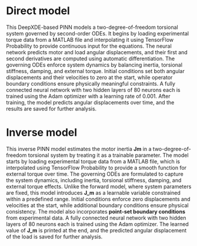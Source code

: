 # Direct model
This DeepXDE-based PINN models a two-degree-of-freedom torsional system governed by second-order ODEs. 
It begins by loading experimental torque data from a MATLAB file and interpolating it using TensorFlow Probability to provide continuous input for the equations. 
The neural network predicts motor and load angular displacements, and their first and second derivatives are computed using automatic differentiation. 
The governing ODEs enforce system dynamics by balancing inertia, torsional stiffness, damping, and external torque. 
Initial conditions set both angular displacements and their velocities to zero at the start, while operator boundary conditions ensure physically meaningful constraints. 
A fully connected neural network with two hidden layers of 80 neurons each is trained using the Adam optimizer with a learning rate of 0.001. 
After training, the model predicts angular displacements over time, and the results are saved for further analysis.

# Inverse model
This inverse PINN model estimates the motor inertia **Jm** in a two-degree-of-freedom torsional system by treating it as a trainable parameter. 
The model starts by loading experimental torque data from a MATLAB file, which is interpolated using TensorFlow Probability to provide a smooth function for external torque over time. 
The governing ODEs are formulated to capture the system dynamics, including inertia, torsional stiffness, damping, and external torque effects. 
Unlike the forward model, where system parameters are fixed, this model introduces **J_m** as a learnable variable constrained within a predefined range. 
Initial conditions enforce zero displacements and velocities at the start, while additional boundary conditions ensure physical consistency. 
The model also incorporates **point-set boundary conditions** from experimental data. A fully connected neural network with two hidden layers of 80 neurons each is trained using the Adam optimizer. 
The learned value of **J_m** is printed at the end, and the predicted angular displacement of the load is saved for further analysis.
